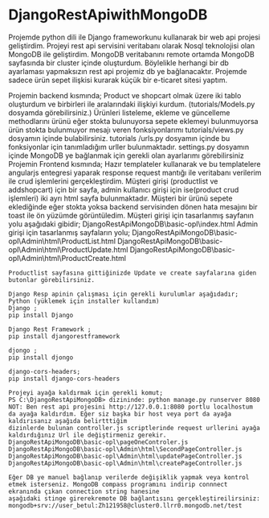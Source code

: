 # DjangoRestApiwithMongoDB

Projemde python dili ile Django frameworkunu kullanarak bir web api projesi geliştirdim. Projeyi rest api servisini veritabanı olarak Nosql teknolojisi olan MongoDB ile
geliştirdim. MongoDB veritabanını remote ortamda MongoDB sayfasında bir cluster içinde oluşturdum. Böylelikle herhangi bir db ayarlaması yapmaksızın rest api projemiz db ye
bağlanacaktır. Projemde sadece ürün sepet ilişkisi kurarak küçük bir e-ticaret sitesi yaptım. 

Projemin backend kısmında;
 Product ve shopcart olmak üzere iki tablo oluşturdum ve birbirleri ile aralarındaki ilişkiyi kurdum. (tutorials/Models.py dosyamda görebilirsiniz.)
 Ürünleri listeleme, ekleme ve güncelleme methodlarını ürünü eğer stokta bulunuyorsa sepete eklemeyi bulunmuyorsa ürün stokta bulunmuyor mesajı veren fonksiyonlarımı 
 tutorials/views.py dosyamın içinde bulabilirsiniz.
 tutorials /urls.py dosyamın içinde bu fonksiyonlar için tanımladığım urller bulunmaktadır.
 settings.py  dosyamın içinde MongoDB ye bağlanmak için gerekli olan ayarlarımı görebilirsiniz
 Projemin Frontend kısmında;
 Hazır templateler kullanarak ve bu templatelere angularjs entegresi yaparak response request mantığı ile veritabanı verilerim ile crud işlemlerini gerçekleştirdim.
 Müşteri girişi (productlist ve addshopcart) için bir sayfa, admin kullanıcı girişi için ise(product crud işlemleri) iki ayrı html sayfa bulunmaktadır.
 Müşteri bir ürünü sepete eklediğinde eğer stokta yoksa backend servisinden dönen hata mesajını bir toast ile ön yüzümde görüntüledim.
 Müşteri girişi için tasarlanmış sayfanın yolu aşağıdaki gibidir;
   DjangoRestApiMongoDB\basic-opl\index.html 
Admin girişi için tasarlanmış sayfaların yolu;
  DjangoRestApiMongoDB\basic-opl\Admin\html\ProductList.html
   DjangoRestApiMongoDB\basic-opl\Admin\html\ProductUpdate.html
    DjangoRestApiMongoDB\basic-opl\Admin\html\ProductCreate.html
    
    Productlist sayfasına gittiğinizde Update ve create sayfalarına giden butonlar görebilirsiniz.
    
    Django Resp apinin çalışması için gerekli kurulumlar aşağıdadır;
    Python (yüklemek için installer kullandım)
    Django ;
    pip install Django
    
    Django Rest Framework ;
    pip install djangorestframework
    
    djongo ;
    pip install djongo
    
    django-cors-headers;
    pip install django-cors-headers
    
    Projeyi ayağa kaldırmak için gerekli komut;
    PS C:\DjangoRestApiMongoDB> dizininde: python manage.py runserver 8080
    NOT: Ben rest api projesini http://127.0.0.1:8080 portlu localhostum da ayağa kaldırdım. Eğer siz başka bir host veya port da ayağa kaldırısanız aşağıda belirtttiğim 
    dizinlerde bulunan controller.js scriptlerinde request urllerini ayağa kaldırdığınız Url ile değiştirmeniz gerekir.
    DjangoRestApiMongoDB\basic-opl\pageOneControler.js 
    DjangoRestApiMongoDB\basic-opl\Admin\html\SecondPageController.js
    DjangoRestApiMongoDB\basic-opl\Admin\html\updatePageController.js
    DjangoRestApiMongoDB\basic-opl\Admin\html\createPageController.js
    
    Eğer DB ye manuel bağlanıp verilerde değişiklik yapmak veya kontrol etmek isterseniz. MongoDB compass programını indirip connnect ekranında çıkan connection string hanesine 
    aşağıdaki stinge girerekremote DB bağlantısını gerçekleştireilirsiniz:
    mongodb+srv://user_betul:Zh121958@cluster0.llrr0.mongodb.net/test
    
    
